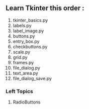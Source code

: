 ## Learn Tkinter this order :

1. tkinter_basics.py
2. labels.py
3. label_image.py
4. buttons.py
5. entry_box.py
6. checkbuttons.py
7. scale.py
8. grid.py
9. frames.py
10. file_dialog.py
11. text_area.py
12. file_dialog_save.py

### Left Topics
1. RadioButtons